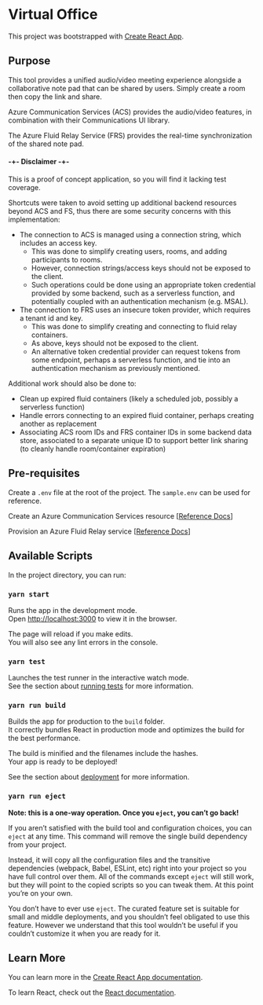 # Virtual Office

This project was bootstrapped with [Create React App](https://github.com/facebook/create-react-app).

## Purpose

This tool provides a unified audio/video meeting experience alongside a collaborative note pad that can be shared by
users. Simply create a room then copy the link and share.

Azure Communication Services (ACS) provides the audio/video features, in combination with their Communications UI
library.

The Azure Fluid Relay Service (FRS) provides the real-time synchronization of the shared note pad.

#### -+- Disclaimer -+-

This is a proof of concept application, so you will find it lacking test coverage.

Shortcuts were taken to avoid setting up additional backend resources beyond ACS and FS, thus there are some security
concerns with this implementation:

- The connection to ACS is managed using a connection string, which includes an access key.
    - This was done to simplify creating users, rooms, and adding participants to rooms.
    - However, connection strings/access keys should not be exposed to the client.
    - Such operations could be done using an appropriate token credential provided by some backend, such as a serverless
      function, and potentially coupled with an authentication mechanism (e.g. MSAL).
- The connection to FRS uses an insecure token provider, which requires a tenant id and key.
    - This was done to simplify creating and connecting to fluid relay containers.
    - As above, keys should not be exposed to the client.
    - An alternative token credential provider can request tokens from some endpoint, perhaps a serverless function, and
      tie into an authentication mechanism as previously mentioned.

Additional work should also be done to:
- Clean up expired fluid containers (likely a scheduled job, possibly a serverless function)
- Handle errors connecting to an expired fluid container, perhaps creating another as replacement
- Associating ACS room IDs and FRS container IDs in some backend data store, associated to a separate unique ID to support better link sharing (to cleanly handle room/container expiration)


## Pre-requisites

Create a `.env` file at the root of the project. The `sample.env` can be used for reference.

Create an Azure Communication Services resource [[Reference Docs](https://learn.microsoft.com/en-us/azure/communication-services/quickstarts/create-communication-resource)]

Provision an Azure Fluid Relay service [[Reference Docs](https://learn.microsoft.com/en-us/azure/azure-fluid-relay/how-tos/provision-fluid-azure-portal)]

## Available Scripts

In the project directory, you can run:

### `yarn start`

Runs the app in the development mode.\
Open [http://localhost:3000](http://localhost:3000) to view it in the browser.

The page will reload if you make edits.\
You will also see any lint errors in the console.

### `yarn test`

Launches the test runner in the interactive watch mode.\
See the section about [running tests](https://facebook.github.io/create-react-app/docs/running-tests) for more
information.

### `yarn run build`

Builds the app for production to the `build` folder.\
It correctly bundles React in production mode and optimizes the build for the best performance.

The build is minified and the filenames include the hashes.\
Your app is ready to be deployed!

See the section about [deployment](https://facebook.github.io/create-react-app/docs/deployment) for more information.

### `yarn run eject`

**Note: this is a one-way operation. Once you `eject`, you can’t go back!**

If you aren’t satisfied with the build tool and configuration choices, you can `eject` at any time. This command will
remove the single build dependency from your project.

Instead, it will copy all the configuration files and the transitive dependencies (webpack, Babel, ESLint, etc) right
into your project so you have full control over them. All of the commands except `eject` will still work, but they will
point to the copied scripts so you can tweak them. At this point you’re on your own.

You don’t have to ever use `eject`. The curated feature set is suitable for small and middle deployments, and you
shouldn’t feel obligated to use this feature. However we understand that this tool wouldn’t be useful if you couldn’t
customize it when you are ready for it.

## Learn More

You can learn more in
the [Create React App documentation](https://facebook.github.io/create-react-app/docs/getting-started).

To learn React, check out the [React documentation](https://reactjs.org/).
